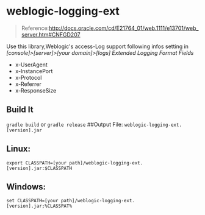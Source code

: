 # weblogic-logging-ext
>Reference:http://docs.oracle.com/cd/E21764_01/web.1111/e13701/web_server.htm#CNFGD207<br>

Use this library,Weblogic's access-Log support following infos setting in *[console]>[server]>[your domain]>[logs] Extended Logging Format Fields*<br>
* x-UserAgent
* x-InstancePort
* x-Protocol
* x-Referrer
* x-ResponseSize 

## Build It
`gradle build` 
or
`gradle release`
##Output File:
`weblogic-logging-ext.[version].jar`
## Linux:
`export CLASSPATH=[your path]/weblogic-logging-ext.[version].jar:$CLASSPATH`
## Windows:
`set CLASSPATH=[your path]/weblogic-logging-ext.[version].jar;%CLASSPAT%`
